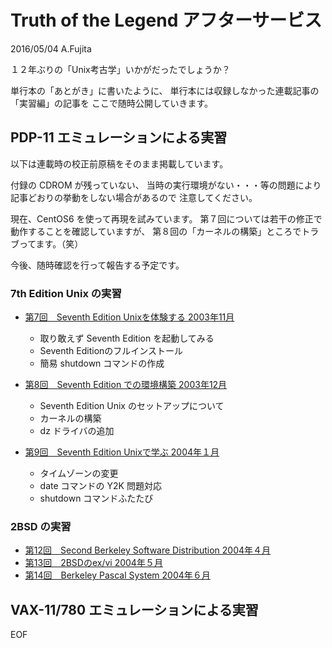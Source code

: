 # Truth of the Legend アフターサービス

2016/05/04 A.Fujita

１２年ぶりの「Unix考古学」いかがだったでしょうか？

単行本の「あとがき」に書いたように、
単行本には収録しなかった連載記事の「実習編」の記事を
ここで随時公開していきます。

## PDP-11 エミュレーションによる実習
以下は連載時の校正前原稿をそのまま掲載しています。

付録の CDROM が残っていない、
当時の実行環境がない・・・等の問題により
記事どおりの挙動をしない場合があるので
注意してください。

現在、CentOS6 を使って再現を試みています。
第７回については若干の修正で動作することを確認していますが、
第８回の「カーネルの構築」ところでトラブってます。（笑）

今後、随時確認を行って報告する予定です。

### 7th Edition Unix の実習

* [第7回　Seventh Edition Unixを体験する 2003年11月](practice/200311-07.md)
    - 取り敢えず Seventh Edition を起動してみる
    - Seventh Editionのフルインストール
    - 簡易 shutdown コマンドの作成

* [第8回　Seventh Edition での環境構築   2003年12月](practice/200312-08.md)
    - Seventh Edition Unix のセットアップについて
    - カーネルの構築
    - dz ドライバの追加

* [第9回　Seventh Edition Unixで学ぶ    2004年１月](practice/200401-09.md)
    - タイムゾーンの変更
    - date コマンドの Y2K 問題対応
    - shutdown コマンドふたたび

### 2BSD の実習

* [第12回　Second Berkeley Software Distribution 2004年４月](practice/200404-12.md)
* [第13回　2BSDのex/vi                           2004年５月](practice/200405-13.md)
* [第14回　Berkeley Pascal System                2004年６月](practice/200406-14.md)

## VAX-11/780 エミュレーションによる実習

EOF

